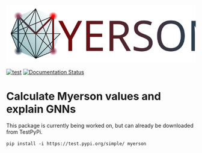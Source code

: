 ![Myerson logo banner](docs/source/images/logo_banner.svg "Myerson")

[![test](https://github.com/SamuelHomberg/myerson/actions/workflows/test.yml/badge.svg)](https://github.com/SamuelHomberg/myerson/actions/workflows/test.yml)
[![Documentation Status](https://readthedocs.org/projects/myerson/badge/?version=latest)](https://myerson.readthedocs.io/en/latest/?badge=latest)

# Calculate Myerson values and explain GNNs

This package is currently being worked on, but can already be downloaded from TestPyPi.
```
pip install -i https://test.pypi.org/simple/ myerson
```
